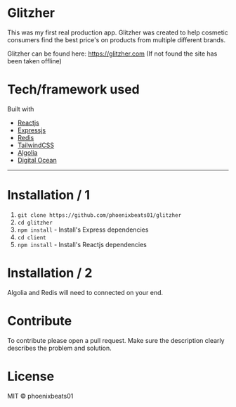 # Glitzher #
This was my first real production app. Glitzher was created to help cosmetic consumers find the best price's on products from multiple different brands. 

Glitzher can be found here: https://glitzher.com (If not found the site has been taken offline)

# Tech/framework used #
Built with

  * [Reactjs](https://reactjs.org)
  * [Expressjs](https://expressjs.com)
  * [Redis](https://redislabs.com/)
  * [TailwindCSS](https://tailwindcss.com/)
  * [Algolia](https://www.algolia.com/)
  * [Digital Ocean](https://digitalocean.com)
  
- - - -  
    
# Installation / 1
  1. `git clone https://github.com/phoenixbeats01/glitzher`
  2. `cd glitzher`
  3. `npm install` - Install's Express dependencies
  4. `cd client` 
  5. `npm install` - Install's Reactjs dependencies
  
# Installation / 2 
Algolia and Redis will need to connected on your end.

# Contribute #
To contribute please open a pull request. Make sure the description clearly describes the problem and solution.
 
# License #
MIT © phoenixbeats01
